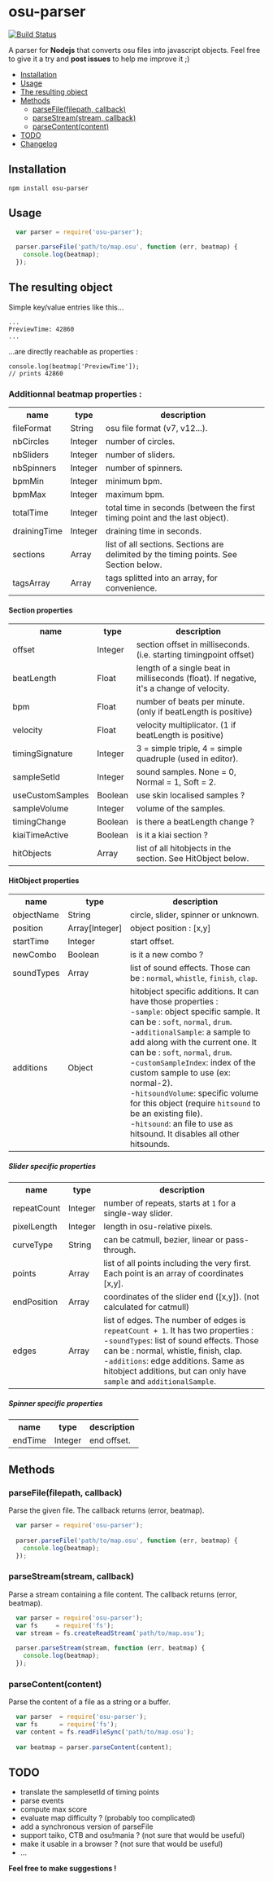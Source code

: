 osu-parser
==========
[![Build Status](https://travis-ci.org/nojhamster/osu-parser.png?branch=master)](https://travis-ci.org/nojhamster/osu-parser)

A parser for **Nodejs** that converts osu files into javascript objects. Feel free to give it a try and **post issues** to help me improve it ;)

- [Installation](#installation)
- [Usage](#usage)
- [The resulting object](#the-resulting-object)
- [Methods](#methods)
	- [parseFile(filepath, callback)](#parsefilefilepath-callback)
	- [parseStream(stream, callback)](#parsestreamstream-callback)
	- [parseContent(content)](#parsecontentcontent)
- [TODO](#todo)
- [Changelog](https://github.com/nojhamster/osu-parser/blob/master/changelog.md)

## Installation

```
npm install osu-parser
```

## Usage

```javascript
  var parser = require('osu-parser');
  
  parser.parseFile('path/to/map.osu', function (err, beatmap) {
    console.log(beatmap);
  });
```

## The resulting object

Simple key/value entries like this...
```
...
PreviewTime: 42860
...
```
...are directly reachable as properties : 
```
console.log(beatmap['PreviewTime']);
// prints 42860
```

### Additionnal beatmap properties :  
<table>
  <tr>
    <th>name</th>
    <th>type</th>
    <th>description</th>
  </tr>
  <tr><td>fileFormat</td><td>String</td><td>osu file format (v7, v12...).</td></tr>
  <tr><td>nbCircles</td><td>Integer</td><td>number of circles.</td></tr>
  <tr><td>nbSliders</td><td>Integer</td><td>number of sliders.</td></tr>
  <tr><td>nbSpinners</td><td>Integer</td><td>number of spinners.</td></tr>
  <tr><td>bpmMin</td><td>Integer</td><td>minimum bpm.</td></tr>
  <tr><td>bpmMax</td><td>Integer</td><td>maximum bpm.</td></tr>
  <tr><td>totalTime</td><td>Integer</td><td>total time in seconds (between the first timing point and the last object).</td></tr>
  <tr><td>drainingTime</td><td>Integer</td><td>draining time in seconds.</td></tr>
  <tr><td>sections</td><td>Array</td><td>list of all sections. Sections are delimited by the timing points. See Section below.</td></tr>
  <tr><td>tagsArray</td><td>Array</td><td>tags splitted into an array, for convenience.</td></tr>
</table>

#### Section properties
<table>
  <tr>
    <th>name</th>
    <th>type</th>
    <th>description</th>
  </tr>
  <tr><td>offset</td><td>Integer</td><td>section offset in milliseconds. (i.e. starting timingpoint offset)</td></tr>
  <tr><td>beatLength</td><td>Float</td><td>length of a single beat in milliseconds (float). If negative, it's a change of velocity.</td></tr>
  <tr><td>bpm</td><td>Float</td><td>number of beats per minute. (only if beatLength is positive)</td></tr>
  <tr><td>velocity</td><td>Float</td><td>velocity multiplicator. (1 if beatLength is positive)</td></tr>
  <tr><td>timingSignature</td><td>Integer</td><td>3 = simple triple, 4 = simple quadruple (used in editor).</td></tr>
  <tr><td>sampleSetId</td><td>Integer</td><td>sound samples. None = 0, Normal = 1, Soft = 2.</td></tr>
  <tr><td>useCustomSamples</td><td>Boolean</td><td>use skin localised samples ?</td></tr>
  <tr><td>sampleVolume</td><td>Integer</td><td>volume of the samples.</td></tr>
  <tr><td>timingChange</td><td>Boolean</td><td>is there a beatLength change ?</td></tr>
  <tr><td>kiaiTimeActive</td><td>Boolean</td><td>is it a kiai section ?</td></tr>
  <tr><td>hitObjects</td><td>Array</td><td>list of all hitobjects in the section. See HitObject below.</td></tr>
</table>

#### HitObject properties
<table>
  <tr>
    <th>name</th>
    <th>type</th>
    <th>description</th>
  </tr>
  <tr><td>objectName</td><td>String</td><td>circle, slider, spinner or unknown.</td></tr>
  <tr><td>position</td><td>Array[Integer]</td><td>object position : [x,y]</td></tr>
  <tr><td>startTime</td><td>Integer</td><td>start offset.</td></tr>
  <tr><td>newCombo</td><td>Boolean</td><td>is it a new combo ?</td></tr>
  <tr><td>soundTypes</td><td>Array</td><td>list of sound effects. Those can be : <code>normal</code>, <code>whistle</code>, <code>finish</code>, <code>clap</code>.</td></tr>
  <tr><td>additions</td><td>Object</td>
    <td>
      hitobject specific additions. It can have those properties :
      <br/>-<code>sample</code>: object specific sample. It can be : <code>soft</code>, <code>normal</code>, <code>drum</code>.
      <br/>-<code>additionalSample</code>: a sample to add along with the current one. It can be : <code>soft</code>, <code>normal</code>, <code>drum</code>.
      <br/>-<code>customSampleIndex</code>: index of the custom sample to use (ex: normal-2).
      <br/>-<code>hitsoundVolume</code>: specific volume for this object (require <code>hitsound</code> to be an existing file).
      <br/>-<code>hitsound</code>: an file to use as hitsound. It disables all other hitsounds.
    </td>
  </tr>
</table>

##### Slider specific properties
<table>
  <tr>
    <th>name</th>
    <th>type</th>
    <th>description</th>
  </tr>
  <tr><td>repeatCount</td><td>Integer</td><td>number of repeats, starts at <code>1</code> for a single-way slider.</td></tr>
  <tr><td>pixelLength</td><td>Integer</td><td>length in osu-relative pixels.</td></tr>
  <tr><td>curveType</td><td>String</td><td>can be catmull, bezier, linear or pass-through.</td></tr>
  <tr><td>points</td><td>Array</td><td>list of all points including the very first. Each point is an array of coordinates [x,y].</td></tr>
  <tr><td>endPosition</td><td>Array</td><td>coordinates of the slider end ([x,y]). (not calculated for catmull)</td></tr>
  <tr><td>edges</td><td>Array</td>
    <td>
      list of edges. The number of edges is <code>repeatCount + 1</code>. It has two properties :
      <br/>-<code>soundTypes</code>: list of sound effects. Those can be : normal, whistle, finish, clap.
      <br/>-<code>additions</code>: edge additions. Same as hitobject additions, but can only have <code>sample</code> and <code>additionalSample</code>.
    </td>
  </tr>
</table>

##### Spinner specific properties
<table>
  <tr>
    <th>name</th>
    <th>type</th>
    <th>description</th>
  </tr>
  <tr><td>endTime</td><td>Integer</td><td>end offset.</td></tr>
</table>

## Methods

### parseFile(filepath, callback)
Parse the given file. The callback returns (error, beatmap).
```javascript
  var parser = require('osu-parser');
  
  parser.parseFile('path/to/map.osu', function (err, beatmap) {
    console.log(beatmap);
  });
```

### parseStream(stream, callback)
Parse a stream containing a file content. The callback returns (error, beatmap).
```javascript
  var parser = require('osu-parser');
  var fs     = require('fs');
  var stream = fs.createReadStream('path/to/map.osu');
  
  parser.parseStream(stream, function (err, beatmap) {
    console.log(beatmap);
  });
```

### parseContent(content)
Parse the content of a file as a string or a buffer.
```javascript
  var parser  = require('osu-parser');
  var fs      = require('fs');
  var content = fs.readFileSync('path/to/map.osu');
  
  var beatmap = parser.parseContent(content);
```

## TODO
- translate the samplesetId of timing points
- parse events
- compute max score
- evaluate map difficulty ? (probably too complicated)
- add a synchronous version of parseFile
- support taiko, CTB and osu!mania ? (not sure that would be useful)
- make it usable in a browser ? (not sure that would be useful)
- ...

**Feel free to make suggestions !**
